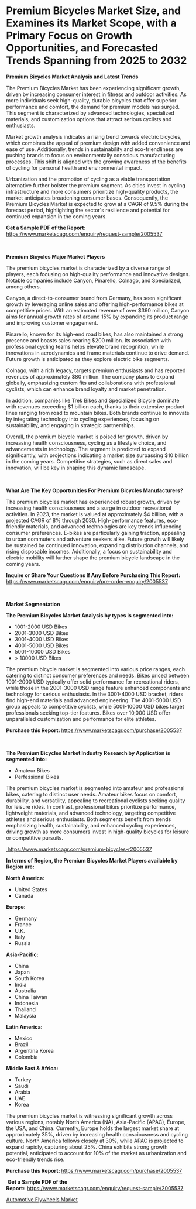 <p><h1>Premium Bicycles Market Size, and Examines its Market Scope, with a Primary Focus on Growth Opportunities, and Forecasted Trends Spanning from 2025 to 2032</h1></p><p><strong>Premium Bicycles Market Analysis and Latest Trends</strong></p>
<p><p>The Premium Bicycles Market has been experiencing significant growth, driven by increasing consumer interest in fitness and outdoor activities. As more individuals seek high-quality, durable bicycles that offer superior performance and comfort, the demand for premium models has surged. This segment is characterized by advanced technologies, specialized materials, and customization options that attract serious cyclists and enthusiasts.</p><p>Market growth analysis indicates a rising trend towards electric bicycles, which combines the appeal of premium design with added convenience and ease of use. Additionally, trends in sustainability and eco-friendliness are pushing brands to focus on environmentally conscious manufacturing processes. This shift is aligned with the growing awareness of the benefits of cycling for personal health and environmental impact.</p><p>Urbanization and the promotion of cycling as a viable transportation alternative further bolster the premium segment. As cities invest in cycling infrastructure and more consumers prioritize high-quality products, the market anticipates broadening consumer bases. Consequently, the Premium Bicycles Market is expected to grow at a CAGR of 9.5% during the forecast period, highlighting the sector's resilience and potential for continued expansion in the coming years.</p></p>
<p><strong>Get a Sample PDF of the Report:&nbsp;</strong> <a href="https://www.marketscagr.com/enquiry/request-sample/2005537?utm_campaign=3217&utm_medium=2&utm_source=Github&utm_content=ia&utm_term=30032025&utm_id=premium-bicycles">https://www.marketscagr.com/enquiry/request-sample/2005537</a></p>
<p>&nbsp;</p>
<p><strong>Premium Bicycles Major Market Players</strong></p>
<p><p>The premium bicycles market is characterized by a diverse range of players, each focusing on high-quality performance and innovative designs. Notable companies include Canyon, Pinarello, Colnago, and Specialized, among others. </p><p>Canyon, a direct-to-consumer brand from Germany, has seen significant growth by leveraging online sales and offering high-performance bikes at competitive prices. With an estimated revenue of over $360 million, Canyon aims for annual growth rates of around 15% by expanding its product range and improving customer engagement.</p><p>Pinarello, known for its high-end road bikes, has also maintained a strong presence and boasts sales nearing $200 million. Its association with professional cycling teams helps elevate brand recognition, while innovations in aerodynamics and frame materials continue to drive demand. Future growth is anticipated as they explore electric bike segments.</p><p>Colnago, with a rich legacy, targets premium enthusiasts and has reported revenues of approximately $80 million. The company plans to expand globally, emphasizing custom fits and collaborations with professional cyclists, which can enhance brand loyalty and market penetration.</p><p>In addition, companies like Trek Bikes and Specialized Bicycle dominate with revenues exceeding $1 billion each, thanks to their extensive product lines ranging from road to mountain bikes. Both brands continue to innovate by integrating technology into cycling experiences, focusing on sustainability, and engaging in strategic partnerships.</p><p>Overall, the premium bicycle market is poised for growth, driven by increasing health consciousness, cycling as a lifestyle choice, and advancements in technology. The segment is predicted to expand significantly, with projections indicating a market size surpassing $10 billion in the coming years. Competitive strategies, such as direct sales and innovation, will be key in shaping this dynamic landscape.</p></p>
<p>&nbsp;</p>
<p><strong>What Are The Key Opportunities For Premium Bicycles Manufacturers?</strong></p>
<p><p>The premium bicycles market has experienced robust growth, driven by increasing health consciousness and a surge in outdoor recreational activities. In 2023, the market is valued at approximately $4 billion, with a projected CAGR of 8% through 2030. High-performance features, eco-friendly materials, and advanced technologies are key trends influencing consumer preferences. E-bikes are particularly gaining traction, appealing to urban commuters and adventure seekers alike. Future growth will likely be sustained by continued innovation, expanding distribution channels, and rising disposable incomes. Additionally, a focus on sustainability and electric mobility will further shape the premium bicycle landscape in the coming years.</p></p>
<p><strong>Inquire or Share Your Questions If Any Before Purchasing This Report:</strong> <a href="https://www.marketscagr.com/enquiry/pre-order-enquiry/2005537?utm_campaign=3217&utm_medium=2&utm_source=Github&utm_content=ia&utm_term=30032025&utm_id=premium-bicycles">https://www.marketscagr.com/enquiry/pre-order-enquiry/2005537</a></p>
<p>&nbsp;</p>
<p><strong>Market Segmentation</strong></p>
<p><strong>The Premium Bicycles Market Analysis by types is segmented into:</strong></p>
<p><ul><li>1001-2000 USD Bikes</li><li>2001-3000 USD Bikes</li><li>3001-4000 USD Bikes</li><li>4001-5000 USD Bikes</li><li>5001-10000 USD Bikes</li><li>> 10000 USD Bikes</li></ul></p>
<p><p>The premium bicycle market is segmented into various price ranges, each catering to distinct consumer preferences and needs. Bikes priced between 1001-2000 USD typically offer solid performance for recreational riders, while those in the 2001-3000 USD range feature enhanced components and technology for serious enthusiasts. In the 3001-4000 USD bracket, riders find high-end materials and advanced engineering. The 4001-5000 USD group appeals to competitive cyclists, while 5001-10000 USD bikes target professionals seeking top-tier features. Bikes over 10,000 USD offer unparalleled customization and performance for elite athletes.</p></p>
<p><strong>Purchase this Report:&nbsp;</strong><a href="https://www.marketscagr.com/purchase/2005537?utm_campaign=3217&utm_medium=2&utm_source=Github&utm_content=ia&utm_term=30032025&utm_id=premium-bicycles">https://www.marketscagr.com/purchase/2005537</a></p>
<p>&nbsp;</p>
<p><strong>The Premium Bicycles Market Industry Research by Application is segmented into:</strong></p>
<p><ul><li>Amateur Bikes</li><li>Perfessional Bikes</li></ul></p>
<p><p>The premium bicycles market is segmented into amateur and professional bikes, catering to distinct user needs. Amateur bikes focus on comfort, durability, and versatility, appealing to recreational cyclists seeking quality for leisure rides. In contrast, professional bikes prioritize performance, lightweight materials, and advanced technology, targeting competitive athletes and serious enthusiasts. Both segments benefit from trends emphasizing health, sustainability, and enhanced cycling experiences, driving growth as more consumers invest in high-quality bicycles for leisure or competitive pursuits.</p></p>
<p><a href="https://www.marketscagr.com/premium-bicycles-r2005537?utm_campaign=3217&utm_medium=2&utm_source=Github&utm_content=ia&utm_term=30032025&utm_id=premium-bicycles">&nbsp;https://www.marketscagr.com/premium-bicycles-r2005537</a></p>
<p><strong>In terms of Region, the Premium Bicycles Market Players available by Region are:</strong></p>
<p>
    <p> <strong> North America: </strong>
        <ul>
            <li>United States</li>
            <li>Canada</li>
        </ul>
        </p> 
    <p> <strong> Europe: </strong>
        <ul>
            <li>Germany</li>
            <li>France</li>
            <li>U.K.</li>
            <li>Italy</li>
            <li>Russia</li>
        </ul>
        </p> 
    <p> <strong> Asia-Pacific: </strong>
        <ul>
            <li>China</li>
            <li>Japan</li>
            <li>South Korea</li>
            <li>India</li>
            <li>Australia</li>
            <li>China Taiwan</li>
            <li>Indonesia</li>
            <li>Thailand</li>
            <li>Malaysia</li>
        </ul>
        </p> 
    <p> <strong> Latin America: </strong>
        <ul>
            <li>Mexico</li>
            <li>Brazil</li>
            <li>Argentina Korea</li>
            <li>Colombia</li>
        </ul>
        </p> 
    <p> <strong> Middle East & Africa: </strong>
        <ul>
            <li>Turkey</li>
            <li>Saudi</li>
            <li>Arabia</li>
            <li>UAE</li>
            <li>Korea</li>
        </ul>
    </p>
    </p>
<p><p>The premium bicycles market is witnessing significant growth across various regions, notably North America (NA), Asia-Pacific (APAC), Europe, the USA, and China. Currently, Europe holds the largest market share at approximately 35%, driven by increasing health consciousness and cycling culture. North America follows closely at 30%, while APAC is projected to expand rapidly, capturing about 25%. China exhibits strong growth potential, anticipated to account for 10% of the market as urbanization and eco-friendly trends rise.</p></p>
<p><strong>Purchase this Report: </strong><a href="https://www.marketscagr.com/purchase/2005537?utm_campaign=3217&utm_medium=2&utm_source=Github&utm_content=ia&utm_term=30032025&utm_id=premium-bicycles">https://www.marketscagr.com/purchase/2005537</a></p>
<p>&nbsp;<strong>Get a Sample PDF of the Report:&nbsp;&nbsp;</strong><a href="https://www.marketscagr.com/enquiry/request-sample/2005537?utm_campaign=3217&utm_medium=2&utm_source=Github&utm_content=ia&utm_term=30032025&utm_id=premium-bicycles">https://www.marketscagr.com/enquiry/request-sample/2005537</a></p>
<p><strong></strong></p>
<p><p><a href="https://github.com/alasmyayock/Market-Research-Report-List-1/blob/main/automotive-flywheels-market.md?utm_campaign=3217&utm_medium=2&utm_source=Github&utm_content=ia&utm_term=30032025&utm_id=premium-bicycles">Automotive Flywheels Market</a></p></p>